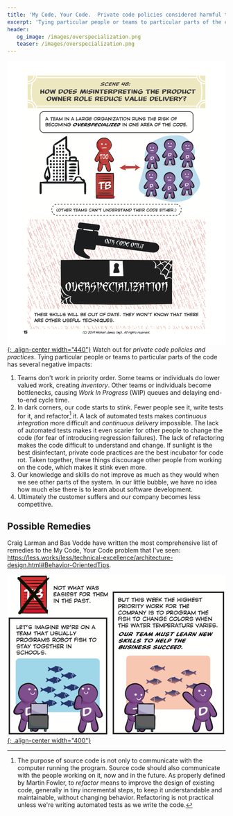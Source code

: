 ```yaml
---
title: 'My Code, Your Code.  Private code policies considered harmful to agility.'
excerpt: 'Tying particular people or teams to particular parts of the code has several negative impacts.'
header:
   og_image: /images/overspecialization.png
   teaser: /images/overspecialization.png
---
```

[![Private code policies](../images/page-15.png){: .align-center width="440"}](/Why-Scrum-Isnt-Making-Your-Company-Very-Agile/)
Watch out for *private code policies and practices*.  Tying particular people or teams to particular parts of the code has several negative impacts:

1. Teams don't work in priority order.  Some teams or individuals do lower valued work, creating *inventory*.  Other teams or individuals become bottlenecks, causing *Work In Progress* (WIP) queues and delaying end-to-end cycle time.
2. In dark corners, our code starts to stink.  Fewer people see it, write tests for it, and refactor[^1] it.  A lack of automated tests makes *continuous integration* more difficult and *continuous delivery* impossible.  The lack of automated tests makes it even scarier for other people to change the code (for fear of introducing regression failures).  The lack of refactoring makes the code difficult to understand and change.  If sunlight is the best disinfectant, private code practices are the best incubator for code rot.  Taken together, these things discourage other people from working on the code, which makes it stink even more.
3. Our knowledge and skills do not improve as much as they would when we see other parts of the system.  In our little bubble, we have no idea how much else there is to learn about software development.
4. Ultimately the customer suffers and our company becomes less competitive.

## Possible Remedies

Craig Larman and Bas Vodde have written the most comprehensive list of remedies to the My Code, Your Code problem that I've seen:
<https://less.works/less/technical-excellence/architecture-design.html#Behavior-OrientedTips>.

[^1]: The purpose of source code is not only to communicate with the computer running the program.  Source code should also communicate with the people working on it, now and in the future.  As properly defined by Martin Fowler, to *refactor* means to improve the design of existing code, generally in tiny incremental steps, to keep it understandable and maintainable, without changing behavior.  Refactoring is not practical unless we're writing automated tests as we write the code.

[![Learn new skills](../images/learn-new-skills.png){: .align-center width="400"}](/Why-Scrum-Isnt-Making-Your-Company-Very-Agile/)
